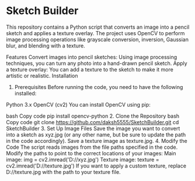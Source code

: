 #                                                                           Sketch Builder

This repository contains a Python script that converts an image into a pencil sketch and applies a texture overlay. The project uses OpenCV to perform image processing operations like grayscale conversion, inversion, Gaussian blur, and blending with a texture.

Features
Convert images into pencil sketches: Using image processing techniques, you can turn any photo into a hand-drawn pencil sketch.
Apply a texture overlay: You can add a texture to the sketch to make it more artistic or realistic.
Installation
1. Prerequisites
Before running the code, you need to have the following installed:

Python 3.x
OpenCV (cv2)
You can install OpenCV using pip:

bash
Copy code
pip install opencv-python
2. Clone the Repository
bash
Copy code
git clone https://github.com/daksh5555/SketchBuilder.git
cd SketchBuilder
3. Set Up Image Files
Save the image you want to convert into a sketch as xyz.jpg (or any other name, but be sure to update the path in the code accordingly).
Save a texture image as texture.jpg.
4. Modify the Code
The script reads images from the file paths specified in the code. Modify the paths to point to the correct locations of your images:
Main image: img = cv2.imread('D://xyz.jpg')
Texture image: texture = cv2.imread('D://texture.jpg')
If you want to apply a custom texture, replace D://texture.jpg with the path to your texture file.
